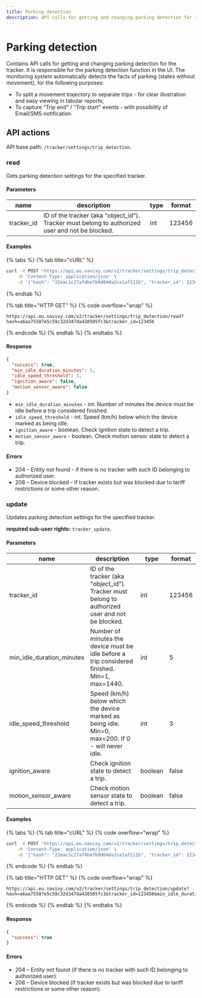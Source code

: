 ```yaml
---
title: Parking detection
description: API calls for getting and changing parking detection for the tracker.
---
```


# Parking detection

Contains API calls for getting and changing parking detection for the tracker. It is responsible for the parking detection function in the UI. The monitoring system automatically detects the facts of parking (states without movement), for the following purposes:

* To split a movement trajectory to separate trips - for clear illustration and easy viewing in tabular reports;
* To capture "Trip end" / "Trip start" events - with possibility of Email/SMS notification.

## API actions

API base path: `/tracker/settings/trip_detection`.

### read

Gets parking detection settings for the specified tracker.

#### Parameters

| name        | description                                                                                      | type | format |
| ----------- | ------------------------------------------------------------------------------------------------ | ---- | ------ |
| tracker\_id | ID of the tracker (aka "object\_id"). Tracker must belong to authorized user and not be blocked. | int  | 123456 |

#### Examples

{% tabs %}
{% tab title="cURL" %}
```sh
curl -X POST 'https://api.eu.navixy.com/v2/tracker/settings/trip_detection/read' \
    -H 'Content-Type: application/json' \
    -d '{"hash": "22eac1c27af4be7b9d04da2ce1af111b", "tracker_id": 123456}'
```
{% endtab %}

{% tab title="HTTP GET" %}
{% code overflow="wrap" %}
```http
https://api.eu.navixy.com/v2/tracker/settings/trip_detection/read?hash=a6aa75587e5c59c32d347da438505fc3&tracker_id=123456
```
{% endcode %}
{% endtab %}
{% endtabs %}

#### Response

```json
{
  "success": true,
  "min_idle_duration_minutes": 5,
  "idle_speed_threshold": 3,
  "ignition_aware": false,
  "motion_sensor_aware": false
}
```

* `min_idle_duration_minutes` - int. Number of minutes the device must be idle before a trip considered finished.
* `idle_speed_threshold` - int. Speed (km/h) below which the device marked as being idle.
* `ignition_aware` - boolean. Check ignition state to detect a trip.
* `motion_sensor_aware` - boolean. Check motion sensor state to detect a trip.

#### Errors

* 204 – Entity not found - if there is no tracker with such ID belonging to authorized user.
* 208 – Device blocked - if tracker exists but was blocked due to tariff restrictions or some other reason.

### update

Updates parking detection settings for the specified tracker.

**required sub-user rights:** `tracker_update`.

#### Parameters

| name                         | description                                                                                       | type    | format |
| ---------------------------- | ------------------------------------------------------------------------------------------------- | ------- | ------ |
| tracker\_id                  | ID of the tracker (aka "object\_id"). Tracker must belong to authorized user and not be blocked.  | int     | 123456 |
| min\_idle\_duration\_minutes | Number of minutes the device must be idle before a trip considered finished. Min=1, max=1440.     | int     | 5      |
| idle\_speed\_threshold       | Speed (km/h) below which the device marked as being idle. Min=0, max=200. If 0 - will never idle. | int     | 3      |
| ignition\_aware              | Check ignition state to detect a trip.                                                            | boolean | false  |
| motion\_sensor\_aware        | Check motion sensor state to detect a trip.                                                       | boolean | false  |

#### Examples

{% tabs %}
{% tab title="cURL" %}
{% code overflow="wrap" %}
```sh
curl -X POST 'https://api.eu.navixy.com/v2/tracker/settings/trip_detection/update' \
    -H 'Content-Type: application/json' \
    -d '{"hash": "22eac1c27af4be7b9d04da2ce1af111b", "tracker_id": 123456, "min_idle_duration_minutes": "5", "idle_speed_threshold": "3", "ignition_aware": false, "motion_sensor_aware": false}'
```
{% endcode %}
{% endtab %}

{% tab title="HTTP GET" %}
{% code overflow="wrap" %}
```http
https://api.eu.navixy.com/v2/tracker/settings/trip_detection/update?hash=a6aa75587e5c59c32d347da438505fc3&tracker_id=123456&min_idle_duration_minutes=5&idle_speed_threshold=3&ignition_aware=false&motion_sensor_aware=false
```
{% endcode %}
{% endtab %}
{% endtabs %}

#### Response

```json
{
  "success": true
}
```

#### Errors

* 204 – Entity not found (if there is no tracker with such ID belonging to authorized user).
* 208 – Device blocked (if tracker exists but was blocked due to tariff restrictions or some other reason).
